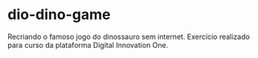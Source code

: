 # dio-dino-game
Recriando o famoso jogo do dinossauro sem internet.
Exercício realizado para curso da plataforma Digital Innovation One.
